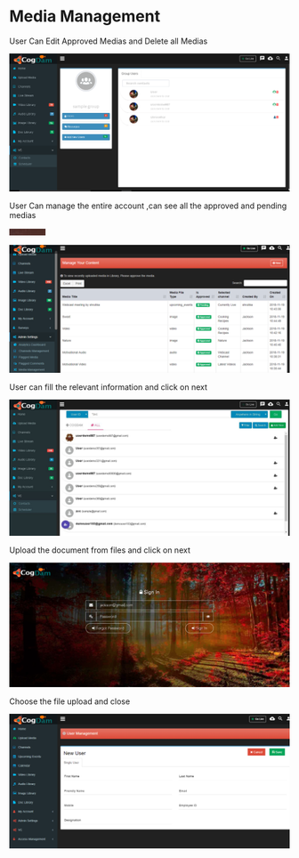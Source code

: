 # Media Management

User Can Edit Approved Medias and Delete all Medias

![](../.gitbook/assets/image%20%28260%29.png)

User Can manage the entire account ,can see all the approved and pending medias

![](../.gitbook/assets/image%20%2885%29.png)

![](../.gitbook/assets/image%20%28269%29.png)

User can fill the relevant information and click on next

![](../.gitbook/assets/image%20%28203%29.png)

Upload the document from files and click on next

![](../.gitbook/assets/image%20%28152%29.png)

Choose the file upload and close

![](../.gitbook/assets/image%20%2822%29.png)



